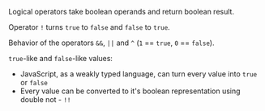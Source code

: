 Logical operators take boolean operands and return boolean result.

Operator `!` turns `true` to `false` and `false` to `true`. 

Behavior of the operators `&&`, `||` and `^` (`1` == `true`, `0` == `false`). 

`true`-like and `false`-like values:
- JavaScript, as a weakly typed language, can turn every value into `true` or `false`
- Every value can be converted to it's boolean representation using double not - `!!`